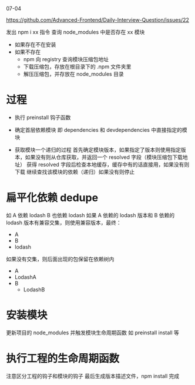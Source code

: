 07-04

https://github.com/Advanced-Frontend/Daily-Interview-Question/issues/22

发出 npm i xx 指令
查询 node_modules 中是否存在 xx 模块

- 如果存在不在安装
- 如果不存在
  - npm 向 registry 查询模块压缩包地址
  - 下载压缩包，存放在根目录下的 .npm 文件夹里
  - 解压压缩包，并存放在 node_modules 目录

# 过程

- 执行 preinstall 钩子函数

- 确定首层依赖模块
  即 dependencies 和 devdependencies 中直接指定的模块

- 获取模块一个递归的过程
  首先确定模块版本，如果指定了版本则使用指定版本，如果没有则从仓库获取，并返回一个 resolved 字段（模块压缩包下载地址）
  获得 resolved 字段后检查本地缓存，缓存中有的话直接用，如果没有则下载
  继续查找该模块的依赖（递归）如果没有则停止

# 扁平化依赖 dedupe

如 A 依赖 lodash B 也依赖 lodash
如果 A 依赖的 lodash 版本和 B 依赖的 lodash 版本有兼容交集，则使用兼容版本，最终：

- A
- B
- lodash

如果没有交集，则后面出现的包保留在依赖树内

- A
- LodashA
- B
  - LodashB

# 安装模块

更新项目的 node_modules 并触发模块生命周期函数 如 preinstall install 等

# 执行工程的生命周期函数

注意区分工程的钩子和模块的钩子
最后生成版本描述文件，npm install 完成
